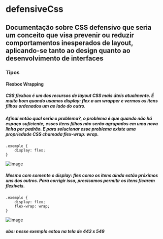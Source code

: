 # defensiveCss

## Documentação sobre CSS defensivo que seria um conceito que visa prevenir ou reduzir comportamentos inesperados de layout, aplicando-se tanto ao design quanto ao desenvolvimento de interfaces

### Tipos

#### Flexbox Wrapping

##### CSS flexbox é um dos recursos de layout CSS mais úteis atualmente. É muito bom quando usamos display: flex a um wrapper e vermos os itens filhos ordenados um ao lado do outro.

##### Afinal então qual seria o problema?, o problema é que quando não há espaço suficiente, esses itens filhos não serão agrupados em uma nova linha por padrão. E para solucionar esse problema existe uma propriedade CSS chamada flex-wrap: wrap.

    .exemplo {
        display: flex;
    }

![image](https://github.com/BiancaTeodoroU/defensiveCss/assets/101062400/ce551bc9-79fa-493e-a731-1b666bd19677)

##### Mesmo com somente o display: flex como os itens ainda estão próximos uns dos outros. Para corrigir isso, precisamos permitir os itens ficarem flexiveis.

    .exemplo {
        display: flex;
        flex-wrap: wrap;
    }

![image](https://github.com/BiancaTeodoroU/defensiveCss/assets/101062400/96ddd9b3-d866-4ed7-963b-5c710a214722)

##### obs: nesse exemplo estou na tela de 443 x 549
